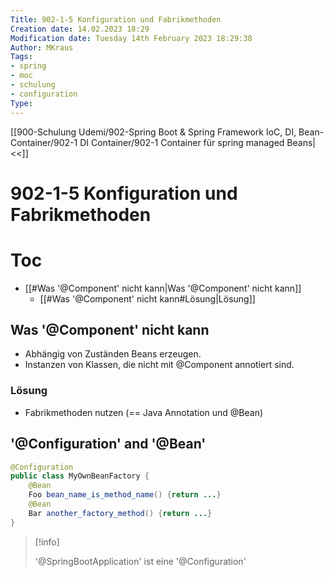 ```yaml
---
Title: 902-1-5 Konfiguration und Fabrikmethoden
Creation date: 14.02.2023 18:29
Modification date: Tuesday 14th February 2023 18:29:38
Author: MKraus
Tags: 
- spring
- moc 
- schulung
- configuration
Type:
---
```


[[900-Schulung Udemi/902-Spring Boot & Spring Framework IoC, DI, Bean-Container/902-1 DI Container/902-1 Container für spring managed Beans|<<]]

# 902-1-5 Konfiguration und Fabrikmethoden

# Toc

- [[#Was '@Component' nicht kann|Was '@Component' nicht kann]]
	- [[#Was '@Component' nicht kann#Lösung|Lösung]]


## Was '@Component' nicht kann

- Abhängig von Zuständen Beans erzeugen.
- Instanzen von Klassen, die nicht mit @Component annotiert sind.

### Lösung
* Fabrikmethoden nutzen (== Java Annotation und  @Bean)

## '@Configuration' and '@Bean' 

```java
@Configuration 
public class MyOwnBeanFactory {
	@Bean
	Foo bean_name_is_method_name() {return ...}
	@Bean
	Bar another_factory_method() {return ...}
}
```

> [!info]
> 
> '@SpringBootApplication' ist eine '@Configuration'

